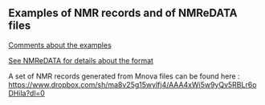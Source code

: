 ## Examples of NMR records and of NMReDATA files 
[Comments about the examples](http://nmredata.org/wiki/Examples)


[See NMReDATA for details about the format](http://nmredata.org/wiki)

A set of NMR records generated from Mnova files can be found here : https://www.dropbox.com/sh/ma8v25g15wylfj4/AAA4xWi5w9yQv5RBLr6oDHila?dl=0
